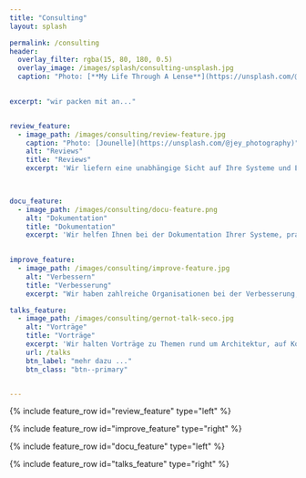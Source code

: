 ```yaml
---
title: "Consulting"
layout: splash

permalink: /consulting
header:
  overlay_filter: rgba(15, 80, 180, 0.5)
  overlay_image: /images/splash/consulting-unsplash.jpg
  caption: "Photo: [**My Life Through A Lense**](https://unsplash.com/@bamagal)"
  

excerpt: "wir packen mit an..."


review_feature:
  - image_path: /images/consulting/review-feature.jpg
    caption: "Photo: [Jounelle](https://unsplash.com/@jey_photography)"
    alt: "Reviews"
    title: "Reviews"
    excerpt: 'Wir liefern eine unabhängige Sicht auf Ihre Systeme und Entwicklungsprozesse, mit konkreten Vorschlägen für Verbesserungen.'
    


docu_feature:
  - image_path: /images/consulting/docu-feature.png
    alt: "Dokumentation"
    title: "Dokumentation"
    excerpt: 'Wir helfen Ihnen bei der Dokumentation Ihrer Systeme, pragmatisch und sparsam. Wir haben viele Organisationen erfolgreich bei der Einführung von arc42 unterstützt.'
    

improve_feature:
  - image_path: /images/consulting/improve-feature.jpg
    alt: "Verbessern"
    title: "Verbesserung"
    excerpt: "Wir haben zahlreiche Organisationen bei der Verbesserung, Modernisierung und Evolution ihrer Systeme und Entwicklungsprozesse unterstützt. "

talks_feature:
  - image_path: /images/consulting/gernot-talk-seco.jpg
    alt: "Vorträge"
    title: "Vorträge"
    excerpt: 'Wir halten Vorträge zu Themen rund um Architektur, auf Konferenzen oder gerne auch bei Ihnen inhouse. Darf es ein Impulsvortrag, eine Keynote oder ein thematisch fokussierter Deep-Dive sein? '
    url: /talks
    btn_label: "mehr dazu ..."
    btn_class: "btn--primary"


---
```


{% include feature_row id="review_feature" type="left" %}

{% include feature_row id="improve_feature" type="right" %}

{% include feature_row id="docu_feature" type="left" %}

{% include feature_row id="talks_feature" type="right" %}


 